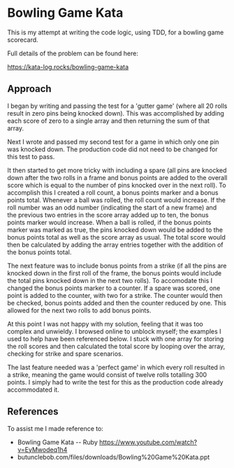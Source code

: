 # Bowling Game Kata

This is my attempt at writing the code logic, using TDD, for a bowling game scorecard.

Full details of the problem can be found here:

https://kata-log.rocks/bowling-game-kata

## Approach

I began by writing and passing the test for a 'gutter game' (where all 20 rolls result in zero pins being knocked down). This was accomplished by adding each score of zero to a single array and then returning the sum of that array.

Next I wrote and passed my second test for a game in which only one pin was knocked down. The production code did not need to be changed for this test to pass.

It then started to get more tricky with including a spare (all pins are knocked down after the two rolls in a frame and bonus points are added to the overall score which is equal to the number of pins knocked over in the next roll). To accomplish this I created a roll count, a bonus points marker and a bonus points total. Whenever a ball was rolled, the roll count would increase. If the roll number was an odd number (indicating the start of a new frame) and the previous two entries in the score array added up to ten, the bonus points marker would increase. When a ball is rolled, if the bonus points marker was marked as true, the pins knocked down would be added to the bonus points total as well as the score array as usual. The total score would then be calculated by adding the array entries together with the addition of the bonus points total.

The next feature was to include bonus points from a strike (if all the pins are knocked down in the first roll of the frame, the bonus points would include the total pins knocked down in the next two rolls). To accomodate this I changed the bonus points marker to a counter. If a spare was scored, one point is added to the counter, with two for a strike. The counter would then be checked, bonus points added and then the counter reduced by one. This allowed for the next two rolls to add bonus points.

At this point I was not happy with my solution, feeling that it was too complex and unwieldy. I browsed online to unblock myself; the examples I used to help have been referenced below. I stuck with one array for storing the roll scores and then calculated the total score by looping over the array, checking for strike and spare scenarios.

The last feature needed was a 'perfect game' in which every roll resulted in a strike, meaning the game would consist of twelve rolls totalling 300 points. I simply had to write the test for this as the production code already accommodated it. 


## References

To assist me I made reference to:


- Bowling Game Kata -- Ruby https://www.youtube.com/watch?v=EyMwodeq1h4
- butunclebob.com/files/downloads/Bowling%20Game%20Kata.ppt
